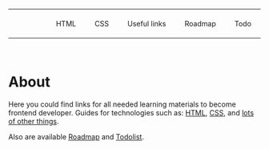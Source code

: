 <style>
.nav {
    display: flex;
    justify-content: space-around;
    flex-wrap: wrap;
}

.nav a {
    white-space: nowrap;
    text-decoration: none;
    margin: 6px;
}

.nav a.active {
    color: #fff;
    text-shadow: 0 0 5px rgba(255,255,255,0.5);
}
</style>

<hr>
<p class="nav">
    <a class="active" href="index.html">Home</a>
    <a href="pages/html.html">HTML</a>
    <a href="pages/css.html">CSS</a>
    <a href="pages/other-resources.html">Useful links</a>
    <a href="https://roadmap.sh/frontend">Roadmap</a>
    <a href="https://yehor-akunishnikov.github.io/TodoList/">Todo</a>
</p>
<hr>
<br>

# About

Here you could find links for all needed learning materials to become
frontend developer. Guides for technologies such as:
<a href="pages/html.html">HTML</a>,
<a href="pages/css.html">CSS</a>, and
<a href="pages/other-resources.html">lots of other things</a>.

Also are available <a href="https://roadmap.sh/frontend">Roadmap</a> and
<a href="todo.html">Todolist</a>.
